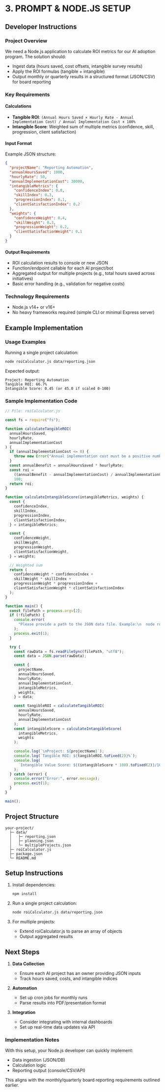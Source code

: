 # 3. PROMPT & NODE.JS SETUP

## Developer Instructions

### Project Overview

We need a Node.js application to calculate ROI metrics for our AI adoption program. The solution should:

- Ingest data (hours saved, cost offsets, intangible survey results)
- Apply the ROI formulas (tangible + intangible)
- Output monthly or quarterly results in a structured format (JSON/CSV) for board reporting

### Key Requirements

#### Calculations

- **Tangible ROI**: `(Annual Hours Saved × Hourly Rate - Annual Implementation Cost) / Annual Implementation Cost × 100%`
- **Intangible Score**: Weighted sum of multiple metrics (confidence, skill, progression, client satisfaction)

#### Input Format

Example JSON structure:

```json
{
  "projectName": "Reporting Automation",
  "annualHoursSaved": 1000,
  "hourlyRate": 50,
  "annualImplementationCost": 30000,
  "intangibleMetrics": {
    "confidenceIndex": 0.8,
    "skillIndex": 0.3,
    "progressionIndex": 0.1,
    "clientSatisfactionIndex": 0.2
  },
  "weights": {
    "confidenceWeight": 0.4,
    "skillWeight": 0.3,
    "progressionWeight": 0.2,
    "clientSatisfactionWeight": 0.1
  }
}
```

#### Output Requirements

- ROI calculation results to console or new JSON
- Function/endpoint callable for each AI project/bot
- Aggregated output for multiple projects (e.g., total hours saved across initiatives)
- Basic error handling (e.g., validation for negative costs)

### Technology Requirements

- Node.js v14+ or v16+
- No heavy frameworks required (simple CLI or minimal Express server)

## Example Implementation

### Usage Examples

Running a single project calculation:

```bash
node roiCalculator.js data/reporting.json
```

Expected output:

```text
Project: Reporting Automation
Tangible ROI: 66.7%
Intangible Score: 0.45 (or 45.0 if scaled 0-100)
```

### Sample Implementation Code

```javascript
// File: roiCalculator.js

const fs = require("fs");

function calculateTangibleROI(
  annualHoursSaved,
  hourlyRate,
  annualImplementationCost
) {
  if (annualImplementationCost <= 0) {
    throw new Error("Annual implementation cost must be a positive number.");
  }
  const annualBenefit = annualHoursSaved * hourlyRate;
  const roi =
    ((annualBenefit - annualImplementationCost) / annualImplementationCost) *
    100;
  return roi;
}

function calculateIntangibleScore(intangibleMetrics, weights) {
  const {
    confidenceIndex,
    skillIndex,
    progressionIndex,
    clientSatisfactionIndex,
  } = intangibleMetrics;

  const {
    confidenceWeight,
    skillWeight,
    progressionWeight,
    clientSatisfactionWeight,
  } = weights;

  // Weighted sum
  return (
    confidenceWeight * confidenceIndex +
    skillWeight * skillIndex +
    progressionWeight * progressionIndex +
    clientSatisfactionWeight * clientSatisfactionIndex
  );
}

function main() {
  const filePath = process.argv[2];
  if (!filePath) {
    console.error(
      "Please provide a path to the JSON data file. Example:\n  node roiCalculator.js data/project.json"
    );
    process.exit(1);
  }

  try {
    const rawData = fs.readFileSync(filePath, "utf8");
    const data = JSON.parse(rawData);

    const {
      projectName,
      annualHoursSaved,
      hourlyRate,
      annualImplementationCost,
      intangibleMetrics,
      weights,
    } = data;

    const tangibleROI = calculateTangibleROI(
      annualHoursSaved,
      hourlyRate,
      annualImplementationCost
    );
    const intangibleScore = calculateIntangibleScore(
      intangibleMetrics,
      weights
    );

    console.log(`\nProject: ${projectName}`);
    console.log(`Tangible ROI: ${tangibleROI.toFixed(2)}%`);
    console.log(
      `Intangible Value Score: ${(intangibleScore * 100).toFixed(2)}/100\n`
    );
  } catch (error) {
    console.error("Error:", error.message);
    process.exit(1);
  }
}

main();
```

## Project Structure

```
your-project/
  ├─ data/
  │   ├─ reporting.json
  │   ├─ planning.json
  │   └─ multipleProjects.json
  ├─ roiCalculator.js
  ├─ package.json
  └─ README.md
```

## Setup Instructions

1. Install dependencies:

   ```bash
   npm install
   ```

2. Run a single project calculation:

   ```bash
   node roiCalculator.js data/reporting.json
   ```

3. For multiple projects:
   - Extend roiCalculator.js to parse an array of objects
   - Output aggregated results

## Next Steps

1. **Data Collection**

   - Ensure each AI project has an owner providing JSON inputs
   - Track hours saved, costs, and intangible indices

2. **Automation**

   - Set up cron jobs for monthly runs
   - Parse results into PDF/presentation format

3. **Integration**
   - Consider integrating with internal dashboards
   - Set up real-time data updates via API

### Implementation Notes

With this setup, your Node.js developer can quickly implement:

- Data ingestion (JSON/DB)
- Calculation logic
- Reporting output (console/CSV/API)

This aligns with the monthly/quarterly board reporting requirements outlined earlier.
